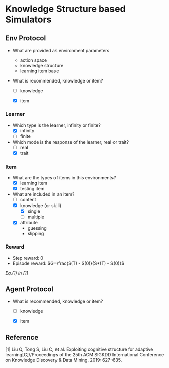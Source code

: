 # Knowledge Structure based Simulators

## Env Protocol

- What are provided as environment parameters
    - action space
    - knowledge structure
    - learning item base

- What is recommended, knowledge or item?
    - [ ] knowledge
    - [x] item


### Learner
 
- Which type is the learner, infinity or finite?
    - [x] infinity
    - [ ] finite
- Which mode is the response of the learner, real or trait?
    - [ ] real
    - [x] trait 

### Item
- What are the types of items in this environments?
    - [x] learning item
    - [x] testing item

- What are included in an item?
    - [ ] content
    - [x] knowledge (or skill)
        - [x] single
        - [ ] multiple
    - [x] attribute
        - guessing
        - slipping

### Reward

- Step reward: 0
- Episode reward: $G=\frac{S(T) - S(0)}{S*(T) - S(0)}$

_Eq.(1) in [1]_

## Agent Protocol
- What is recommended, knowledge or item?
    - [ ] knowledge
    - [x] item


## Reference

[1] Liu Q, Tong S, Liu C, et al. Exploiting cognitive structure for adaptive learning[C]//Proceedings of the 25th ACM SIGKDD International Conference on Knowledge Discovery & Data Mining. 2019: 627-635.

